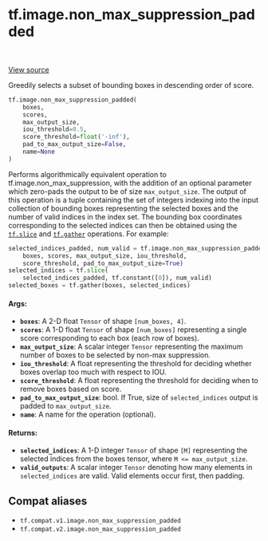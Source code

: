 <div itemscope itemtype="http://developers.google.com/ReferenceObject">
<meta itemprop="name" content="tf.image.non_max_suppression_padded" />
<meta itemprop="path" content="Stable" />
</div>

# tf.image.non_max_suppression_padded

<!-- Insert buttons and diff -->

<table class="tfo-notebook-buttons tfo-api" align="left">
</table>

<a target="_blank" href="/code/stable/tensorflow/python/ops/image_ops_impl.py">View source</a>



Greedily selects a subset of bounding boxes in descending order of score.

``` python
tf.image.non_max_suppression_padded(
    boxes,
    scores,
    max_output_size,
    iou_threshold=0.5,
    score_threshold=float('-inf'),
    pad_to_max_output_size=False,
    name=None
)
```



<!-- Placeholder for "Used in" -->

Performs algorithmically equivalent operation to tf.image.non_max_suppression,
with the addition of an optional parameter which zero-pads the output to
be of size `max_output_size`.
The output of this operation is a tuple containing the set of integers
indexing into the input collection of bounding boxes representing the selected
boxes and the number of valid indices in the index set.  The bounding box
coordinates corresponding to the selected indices can then be obtained using
the <a href="../../tf/slice.md"><code>tf.slice</code></a> and <a href="../../tf/gather.md"><code>tf.gather</code></a> operations.  For example:
  ```python
  selected_indices_padded, num_valid = tf.image.non_max_suppression_padded(
      boxes, scores, max_output_size, iou_threshold,
      score_threshold, pad_to_max_output_size=True)
  selected_indices = tf.slice(
      selected_indices_padded, tf.constant([0]), num_valid)
  selected_boxes = tf.gather(boxes, selected_indices)
  ```

#### Args:


* <b>`boxes`</b>: A 2-D float `Tensor` of shape `[num_boxes, 4]`.
* <b>`scores`</b>: A 1-D float `Tensor` of shape `[num_boxes]` representing a single
  score corresponding to each box (each row of boxes).
* <b>`max_output_size`</b>: A scalar integer `Tensor` representing the maximum number
  of boxes to be selected by non-max suppression.
* <b>`iou_threshold`</b>: A float representing the threshold for deciding whether boxes
  overlap too much with respect to IOU.
* <b>`score_threshold`</b>: A float representing the threshold for deciding when to
  remove boxes based on score.
* <b>`pad_to_max_output_size`</b>: bool.  If True, size of `selected_indices` output is
  padded to `max_output_size`.
* <b>`name`</b>: A name for the operation (optional).


#### Returns:


* <b>`selected_indices`</b>: A 1-D integer `Tensor` of shape `[M]` representing the
  selected indices from the boxes tensor, where `M <= max_output_size`.
* <b>`valid_outputs`</b>: A scalar integer `Tensor` denoting how many elements in
`selected_indices` are valid.  Valid elements occur first, then padding.

## Compat aliases

* `tf.compat.v1.image.non_max_suppression_padded`
* `tf.compat.v2.image.non_max_suppression_padded`

